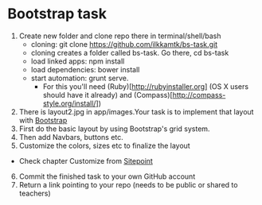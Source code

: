 # Bootstrap task
1. Create new folder and clone repo there in terminal/shell/bash
    * cloning: git clone https://github.com/ilkkamtk/bs-task.git
    * cloning creates a folder called bs-task. Go there, cd bs-task
    * load linked apps: npm install
    * load dependencies: bower install
    * start automation: grunt serve. 
      * For this you'll need (Ruby)[http://rubyinstaller.org] (OS X users should have it already) and (Compass)[http://compass-style.org/install/])
2. There is layout2.jpg in app/images.Your task is to implement that layout with [Bootstrap](http://www.w3schools.com/bootstrap/)
3. First do the basic layout by using Bootstrap's grid system.
4. Then add Navbars, buttons etc.
5. Customize the colors, sizes etc to finalize the layout
  * Check chapter Customize from [Sitepoint](http://www.sitepoint.com/bootstrap-sass-installation-and-customisation/)
6. Commit the finished task to your own GitHub account
7. Return a link pointing to your repo (needs to be public or shared to teachers)

